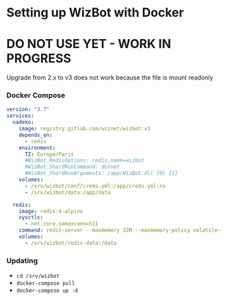 # Setting up WizBot with Docker

# DO NOT USE YET - WORK IN PROGRESS

Upgrade from 2.x to v3 does not work because the file is mount readonly

### Docker Compose 
```yml
version: "3.7"
services:
  nadeko:
    image: registry.gitlab.com/wiznet/wizbot:v3
    depends_on:
      - redis
    environment:
      TZ: Europe/Paris
      #WizBot_RedisOptions: redis,name=wizbot
      #WizBot_ShardRunCommand: dotnet
      #WizBot_ShardRunArguments: /app/WizBot.dll {0} {1}
    volumes:
      - /srv/wizbot/conf/creds.yml:/app/creds.yml:ro
      - /srv/wizbot/data:/app/data

  redis:
    image: redis:4-alpine
    sysctls:
      - net.core.somaxconn=511
    command: redis-server --maxmemory 32M --maxmemory-policy volatile-lru
    volumes:
      - /srv/wizbot/redis-data:/data
```
### Updating
- `cd /srv/wizbot`
- `docker-compose pull`
- `docker-compose up -d`

